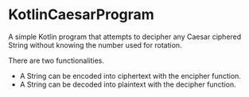 # KotlinCaesarProgram

A simple Kotlin program that attempts to decipher any Caesar ciphered String without knowing the number used for rotation.

There are two functionalities.
* A String can be encoded into ciphertext with the encipher function.
* A String can be decoded into plaintext with the decipher function.

